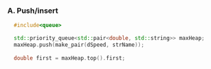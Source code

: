 ### A. Push/insert
```c++
  #include<queue>

  std::priority_queue<std::pair<double, std::string>> maxHeap;
  maxHeap.push(make_pair(dSpeed, strName));
  
  double first = maxHeap.top().first;
```
